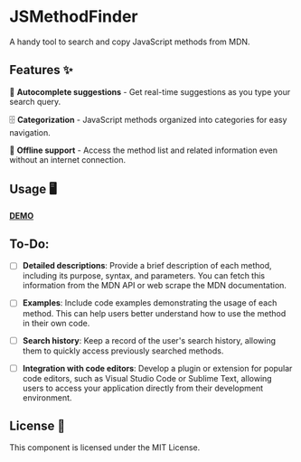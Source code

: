 JSMethodFinder 
===

A handy tool to search and copy JavaScript methods from MDN.

## Features ✨

💬 **Autocomplete suggestions** - Get real-time suggestions as you type your search query.

🗄️ **Categorization** - JavaScript methods organized into categories for easy navigation.

📶 **Offline support**  - Access the method list and related information even without an internet connection.


## Usage 🖥️

[**DEMO**]()

## To-Do:
 - [ ] **Detailed descriptions**: Provide a brief description of each method, including its purpose, syntax, and parameters. You can fetch this information from the MDN API or web scrape the MDN documentation.  
 - [ ] **Examples**: Include code examples demonstrating the usage of each method. This can help users better understand how to use the method in their own code.  
 - [ ] **Search history**: Keep a record of the user's search history, allowing them to quickly access previously searched methods.  
 - [ ] **Integration with code editors**: Develop a plugin or extension for popular code editors, such as Visual Studio Code or Sublime Text, allowing users to access your application directly from their development environment.


## License 📝
This component is licensed under the MIT License.